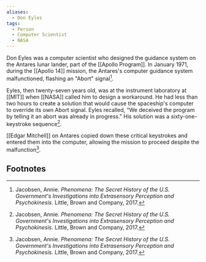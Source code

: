 ```yaml
---
aliases:
  - Don Eyles
tags:
  - Person
  - Computer Scientist
  - NASA
---
```

Don Eyles was a computer scientist who designed the guidance system on the Antares lunar lander, part of the [[Apollo Program]]. In January 1971, during the [[Apollo 14]] mission, the Antares's computer guidance system malfunctioned, flashing an "Abort" signal[^1].

Eyles, then twenty-seven years old, was at the instrument laboratory at [[MIT]] when [[NASA]] called him to design a workaround. He had less than two hours to create a solution that would cause the spaceship's computer to override its own Abort signal. Eyles recalled, "We deceived the program by telling it an abort was already in progress." His solution was a sixty-one-keystroke sequence[^1].

[[Edgar Mitchell]] on Antares copied down these critical keystrokes and entered them into the computer, allowing the mission to proceed despite the malfunction[^1].

## Footnotes
[^1]: Jacobsen, Annie. *Phenomena: The Secret History of the U.S. Government's Investigations into Extrasensory Perception and Psychokinesis*. Little, Brown and Company, 2017.

